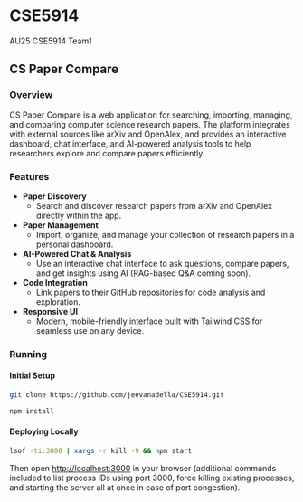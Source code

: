 # CSE5914
AU25 CSE5914 Team1

## CS Paper Compare

### Overview

CS Paper Compare is a web application for searching, importing, managing, and comparing computer science research papers. The platform integrates with external sources like arXiv and OpenAlex, and provides an interactive dashboard, chat interface, and AI-powered analysis tools to help researchers explore and compare papers efficiently.

### Features

- **Paper Discovery**
    - Search and discover research papers from arXiv and OpenAlex directly within the app.
- **Paper Management**
    - Import, organize, and manage your collection of research papers in a personal dashboard.
- **AI-Powered Chat & Analysis**
    - Use an interactive chat interface to ask questions, compare papers, and get insights using AI (RAG-based Q&A coming soon).
- **Code Integration**
    - Link papers to their GitHub repositories for code analysis and exploration.
- **Responsive UI**
    - Modern, mobile-friendly interface built with Tailwind CSS for seamless use on any device.

### Running

#### Initial Setup
```bash
git clone https://github.com/jeevanadella/CSE5914.git

npm install
```

#### Deploying Locally
```bash
lsof -ti:3000 | xargs -r kill -9 && npm start
```
Then open [http://localhost:3000](http://localhost:3000) in your browser (additional commands included to list process IDs using port 3000, force killing existing processes, and starting the server all at once in case of port congestion).